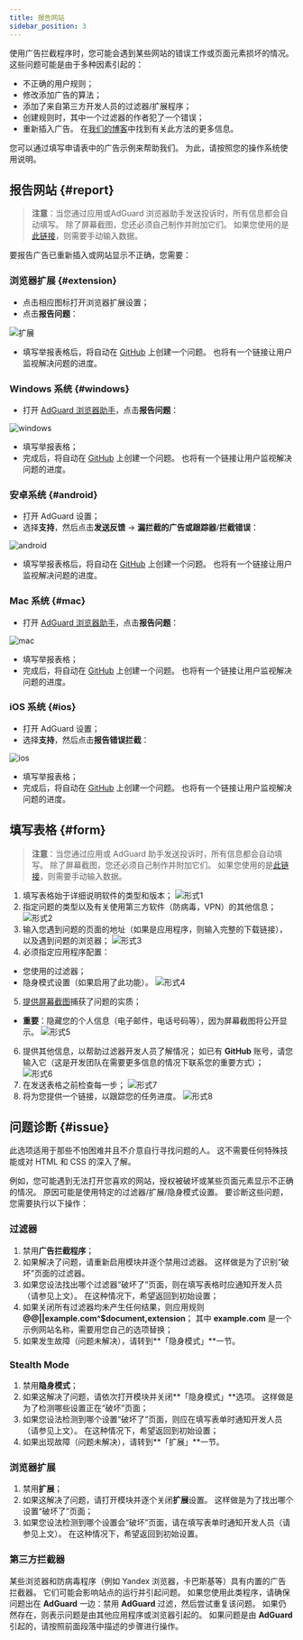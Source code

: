 ```yaml
---
title: 报告网站
sidebar_position: 3
---
```



使用广告拦截程序时，您可能会遇到某些网站的错误工作或页面元素损坏的情况。 这些问题可能是由于多种因素引起的：

* 不正确的用户规则；
* 修改添加广告的算法；
* 添加了来自第三方开发人员的过滤器/扩展程序；
* 创建规则时，其中一个过滤器的作者犯了一个错误；
* 重新插入广告。 在[我们的博客](https://adguard.com/zh_cn/blog/ad-reinsertion.html)中找到有关此方法的更多信息。

您可以通过填写申请表中的广告示例来帮助我们。 为此，请按照您的操作系统使用说明。

## 报告网站 {#report}

> **注意**：当您通过应用或AdGuard 浏览器助手发送投诉时，所有信息都会自动填写。 除了屏幕截图，您还必须自己制作并附加它们。 如果您使用的是[此链接](https://reports.adguard.com/new_issue.html)，则需要手动输入数据。

要报告广告已重新插入或网站显示不正确，您需要：

### 浏览器扩展 {#extension}

* 点击相应图标打开浏览器扩展设置；
* 点击**报告问题**：

![扩展](https://cdn.adguard.com/content/Kb/ad_blocker/guides/extension_issue.png)

* 填写举报表格后，将自动在 [GitHub](https://github.com/AdguardTeam/AdguardFilters/issues) 上创建一个问题。 也将有一个链接让用户监视解决问题的进度。

### Windows 系统 {#windows}

* 打开 [AdGuard 浏览器助手](https://kb.adguard.com/en/windows/features/browser-assistant)，点击**报告问题**：

![windows](https://cdn.adguard.com/content/Kb/ad_blocker/guides/browser-assistant.png)

* 填写举报表格；
* 完成后，将自动在 [GitHub](https://github.com/AdguardTeam/AdguardFilters/issues) 上创建一个问题。 也将有一个链接让用户监视解决问题的进度。

### 安卓系统 {#android}

* 打开 AdGuard 设置；
* 选择**支持**，然后点击**发送反馈** -> **漏拦截的广告或跟踪器**/**拦截错误**：

![android](https://cdn.adguard.com/content/Kb/ad_blocker/guides/android.png)

* 填写举报表格后，将自动在 [GitHub](https://github.com/AdguardTeam/AdguardFilters/issues) 上创建一个问题。 也将有一个链接让用户监视解决问题的进度。

### Mac 系统 {#mac}

* 打开 [AdGuard 浏览器助手](https://kb.adguard.com/en/macos/overview/browser-assistant)，点击**报告问题**：

![mac](https://cdn.adguard.com/content/kb/ad_blocker/guides/browser-assistant-mac.png)

* 填写举报表格；
* 完成后，将自动在 [GitHub](https://github.com/AdguardTeam/AdguardFilters/issues) 上创建一个问题。 也将有一个链接让用户监视解决问题的进度。

### iOS 系统 {#ios}

* 打开 AdGuard 设置；
* 选择**支持**，然后点击**报告错误拦截**：

![ios](https://cdn.adguard.com/content/Kb/ad_blocker/guides/ios_issue.png)

* 填写举报表格；
* 完成后，将自动在 [GitHub](https://github.com/AdguardTeam/AdguardFilters/issues) 上创建一个问题。 也将有一个链接让用户监视解决问题的进度。

## 填写表格 {#form}

> **注意**：当您通过应用或 AdGuard 助手发送投诉时，所有信息都会自动填写。 除了屏幕截图，您还必须自己制作并附加它们。 如果您使用的是[此链接](https://reports.adguard.com/en/new_issue.html)，则需要手动输入数据。

1. 填写表格始于详细说明软件的类型和版本； ![形式1](https://cdn.adguard.com/content/Kb/ad_blocker/guides/forma1en.png)
2. 指定问题的类型以及有关使用第三方软件（防病毒，VPN）的其他信息； ![形式2](https://cdn.adguard.com/content/Kb/ad_blocker/guides/forma2en.png)
3. 输入您遇到问题的页面的地址（如果是应用程序，则输入完整的下载链接），以及遇到问题的浏览器； ![形式3](https://cdn.adguard.com/content/Kb/ad_blocker/guides/forma3en.png)
4. 必须指定应用程序配置：
* 您使用的过滤器；
* 隐身模式设置（如果启用了此功能）。 ![形式4](https://cdn.adguard.com/content/kb/ad_blocker/guides/forma4en.png)
5. [提供屏幕截图](./take-screenshot.md)捕获了问题的实质；
* **重要**：隐藏您的个人信息（电子邮件，电话号码等），因为屏幕截图将公开显示。 ![形式5](https://cdn.adguard.com/content/Kb/ad_blocker/guides/forma5en.png)
6. 提供其他信息，以帮助过滤器开发人员了解情况； 如已有 **GitHub** 账号，请您输入它（这是开发团队在需要更多信息的情况下联系您的重要方式）； ![形式6](https://cdn.adguard.com/content/Kb/ad_blocker/guides/forma6en.png)
7. 在发送表格之前检查每一步； ![形式7](https://cdn.adguard.com/content/Kb/ad_blocker/guides/forma7en.png)
8. 将为您提供一个链接，以跟踪您的任务进度。 ![形式8](https://cdn.adguard.com/content/Kb/ad_blocker/guides/forma8en.png)

## 问题诊断 {#issue}

此选项适用于那些不怕困难并且不介意自行寻找问题的人。 这不需要任何特殊技能或对 HTML 和 CSS 的深入了解。

例如，您可能遇到无法打开您喜欢的网站，授权被破坏或某些页面元素显示不正确的情况。 原因可能是使用特定的过滤器/扩展/隐身模式设置。 要诊断这些问题，您需要执行以下操作：

### **过滤器**

1. 禁用**广告拦截程序**；
2. 如果解决了问题，请重新启用模块并逐个禁用过滤器。 这样做是为了识别“破坏”页面的过滤器。
3. 如果您设法找出哪个过滤器“破坏了”页面，则在填写表格时应通知开发人员（请参见上文）。 在这种情况下，希望返回到初始设置；
4. 如果关闭所有过滤器均未产生任何结果，则应用规则 **@@||example.com^$document,extension**； 其中 **example.com** 是一个示例网站名称，需要用您自己的选项替换；
5. 如果发生故障（问题未解决），请转到**「隐身模式」**一节。

### **Stealth Mode**

1. 禁用**隐身模式**；
2. 如果这解决了问题，请依次打开模块并关闭**「隐身模式」**选项。 这样做是为了检测哪些设置正在“破坏”页面；
3. 如果您设法检测到哪个设置“破坏了”页面，则应在填写表单时通知开发人员（请参见上文）。 在这种情况下，希望返回到初始设置；
4. 如果出现故障（问题未解决），请转到**「扩展」**一节。

### **浏览器扩展**

1. 禁用**扩展**；
2. 如果这解决了问题，请打开模块并逐个关闭**扩展**设置。 这样做是为了找出哪个设置“破坏了”页面；
3. 如果您设法检测到哪个设置会“破坏”页面，请在填写表单时通知开发人员（请参见上文）。 在这种情况下，希望返回到初始设置。

### **第三方拦截器**
某些浏览器和防病毒程序（例如 Yandex 浏览器，卡巴斯基等）具有内置的广告拦截器。 它们可能会影响站点的运行并引起问题。 如果您使用此类程序，请确保问题出在 **AdGuard** 一边：禁用 **AdGuard** 过滤，然后尝试重复该问题。 如果仍然存在，则表示问题是由其他应用程序或浏览器引起的。 如果问题是由 **AdGuard** 引起的，请按照前面段落中描述的步骤进行操作。